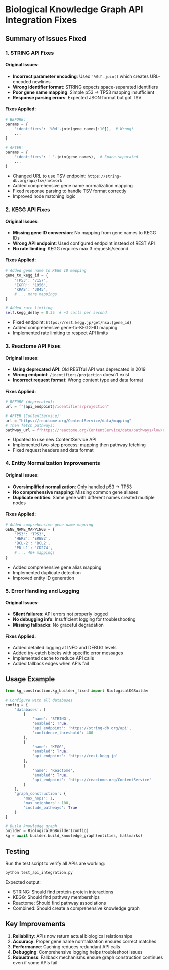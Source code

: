 # Biological Knowledge Graph API Integration Fixes

## Summary of Issues Fixed

### 1. STRING API Fixes

#### Original Issues:
- **Incorrect parameter encoding**: Used `'%0d'.join()` which creates URL-encoded newlines
- **Wrong identifier format**: STRING expects space-separated identifiers
- **Poor gene name mapping**: Simple p53 → TP53 mapping insufficient
- **Response parsing errors**: Expected JSON format but got TSV

#### Fixes Applied:
```python
# BEFORE:
params = {
    'identifiers': '%0d'.join(gene_names[:10]),  # Wrong!
    ...
}

# AFTER:
params = {
    'identifiers': ' '.join(gene_names),  # Space-separated
    ...
}
```

- Changed URL to use TSV endpoint: `https://string-db.org/api/tsv/network`
- Added comprehensive gene name normalization mapping
- Fixed response parsing to handle TSV format correctly
- Improved node matching logic

### 2. KEGG API Fixes

#### Original Issues:
- **Missing gene ID conversion**: No mapping from gene names to KEGG IDs
- **Wrong API endpoint**: Used configured endpoint instead of REST API
- **No rate limiting**: KEGG requires max 3 requests/second

#### Fixes Applied:
```python
# Added gene name to KEGG ID mapping
gene_to_kegg_id = {
    'TP53': '7157',
    'EGFR': '1956',
    'KRAS': '3845',
    # ... more mappings
}

# Added rate limiting
self.kegg_delay = 0.35  # ~3 calls per second
```

- Fixed endpoint: `https://rest.kegg.jp/get/hsa:{gene_id}`
- Added comprehensive gene-to-KEGG-ID mapping
- Implemented rate limiting to respect API limits

### 3. Reactome API Fixes

#### Original Issues:
- **Using deprecated API**: Old RESTful API was deprecated in 2019
- **Wrong endpoint**: `/identifiers/projection` doesn't exist
- **Incorrect request format**: Wrong content type and data format

#### Fixes Applied:
```python
# BEFORE (deprecated):
url = f"{api_endpoint}/identifiers/projection"

# AFTER (ContentService):
url = "https://reactome.org/ContentService/data/mapping"
# Then fetch pathways:
pathway_url = f"https://reactome.org/ContentService/data/pathways/low/entity/{id}/9606"
```

- Updated to use new ContentService API
- Implemented two-step process: mapping then pathway fetching
- Fixed request headers and data format

### 4. Entity Normalization Improvements

#### Original Issues:
- **Oversimplified normalization**: Only handled p53 → TP53
- **No comprehensive mapping**: Missing common gene aliases
- **Duplicate entities**: Same gene with different names created multiple nodes

#### Fixes Applied:
```python
# Added comprehensive gene name mapping
GENE_NAME_MAPPINGS = {
    'P53': 'TP53',
    'HER2': 'ERBB2',
    'BCL-2': 'BCL2',
    'PD-L1': 'CD274',
    # ... 40+ mappings
}
```

- Added comprehensive gene alias mapping
- Implemented duplicate detection
- Improved entity ID generation

### 5. Error Handling and Logging

#### Original Issues:
- **Silent failures**: API errors not properly logged
- **No debugging info**: Insufficient logging for troubleshooting
- **Missing fallbacks**: No graceful degradation

#### Fixes Applied:
- Added detailed logging at INFO and DEBUG levels
- Added try-catch blocks with specific error messages
- Implemented cache to reduce API calls
- Added fallback edges when APIs fail

## Usage Example

```python
from kg_construction.kg_builder_fixed import BiologicalKGBuilder

# Configure with all databases
config = {
    'databases': [
        {
            'name': 'STRING',
            'enabled': True,
            'api_endpoint': 'https://string-db.org/api',
            'confidence_threshold': 400
        },
        {
            'name': 'KEGG',
            'enabled': True,
            'api_endpoint': 'https://rest.kegg.jp'
        },
        {
            'name': 'Reactome',
            'enabled': True,
            'api_endpoint': 'https://reactome.org/ContentService'
        }
    ],
    'graph_construction': {
        'max_hops': 1,
        'max_neighbors': 100,
        'include_pathways': True
    }
}

# Build knowledge graph
builder = BiologicalKGBuilder(config)
kg = await builder.build_knowledge_graph(entities, hallmarks)
```

## Testing

Run the test script to verify all APIs are working:

```bash
python test_api_integration.py
```

Expected output:
- STRING: Should find protein-protein interactions
- KEGG: Should find pathway memberships
- Reactome: Should find pathway associations
- Combined: Should create a comprehensive knowledge graph

## Key Improvements

1. **Reliability**: APIs now return actual biological relationships
2. **Accuracy**: Proper gene name normalization ensures correct matches
3. **Performance**: Caching reduces redundant API calls
4. **Debugging**: Comprehensive logging helps troubleshoot issues
5. **Robustness**: Fallback mechanisms ensure graph construction continues even if some APIs fail
